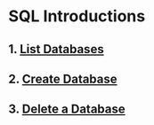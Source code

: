 # SQL Introductions

## 1. [List Databases](/0-list_databases.sql)
## 2. [Create Database](/1-create_database_if_missing.sql)
## 3. [Delete a Database](/2-remove_database.sql)
